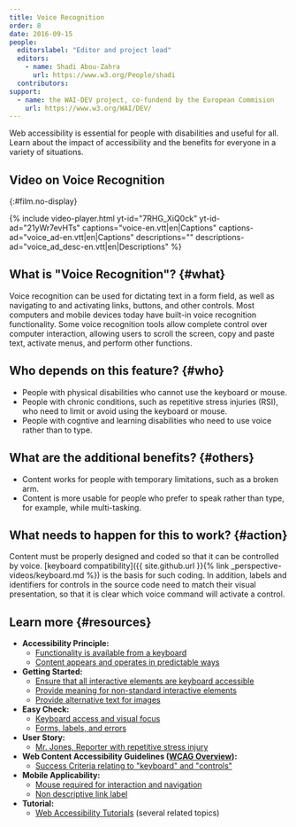 ```yaml
---
title: Voice Recognition
order: 8
date: 2016-09-15
people:
  editorslabel: "Editor and project lead"
  editors:
    - name: Shadi Abou-Zahra
      url: https://www.w3.org/People/shadi
  contributors:
support:
  - name: the WAI-DEV project, co-fundend by the European Commision
    url: https://www.w3.org/WAI/DEV/
---
```


Web accessibility is essential for people with disabilities and useful
for all. Learn about the impact of accessibility and the benefits for
everyone in a variety of situations.

## Video on Voice Recognition
{:#film.no-display}

{% include video-player.html
    yt-id="7RHG_XiQ0ck"
    yt-id-ad="21yWr7evHTs"
    captions="voice-en.vtt|en|Captions"
    captions-ad="voice_ad-en.vtt|en|Captions"
    descriptions=""
    descriptions-ad="voice_ad_desc-en.vtt|en|Descriptions"
%}

What is "Voice Recognition"? {#what}
----------------------------

Voice recognition can be used for dictating text in a form field, as
well as navigating to and activating links, buttons, and other controls.
Most computers and mobile devices today have built-in voice recognition
functionality. Some voice recognition tools allow complete control over
computer interaction, allowing users to scroll the screen, copy and
paste text, activate menus, and perform other functions.

Who depends on this feature? {#who}
----------------------------

-   People with physical disabilities who cannot use the keyboard or
    mouse.
-   People with chronic conditions, such as repetitive stress injuries
    (RSI), who need to limit or avoid using the keyboard or mouse.
-   People with cogntive and learning disabilities who need to use voice
    rather than to type.

What are the additional benefits? {#others}
---------------------------------

-   Content works for people with temporary limitations, such as a
    broken arm.
-   Content is more usable for people who prefer to speak rather than
    type, for example, while multi-tasking.

What needs to happen for this to work? {#action}
--------------------------------------

Content must be properly designed and coded so that it can be controlled
by voice. [keyboard compatibility]({{ site.github.url }}{% link _perspective-videos/keyboard.md %}) is the basis for such
coding. In addition, labels and identifiers for controls in the source
code need to match their visual presentation, so that it is clear which
voice command will activate a control.

Learn more {#resources}
----------

-   **Accessibility Principle:**
    -   [Functionality is available from a
        keyboard](https://www.w3.org/WAI/intro/people-use-web/principles#keyboard)
    -   [Content appears and operates in predictable
        ways](https://www.w3.org/WAI/intro/people-use-web/principles#predictable)
-   **Getting Started:**
    -   [Ensure that all interactive elements are keyboard
        accessible](https://www.w3.org/WAI/gettingstarted/tips/developing.html#ensure-that-all-interactive-elements-are-keyboard-accessible)
    -   [Provide meaning for non-standard interactive
        elements](https://www.w3.org/WAI/gettingstarted/tips/developing.html#provide-meaning-for-non-standard-interactive-elements)
    -   [Provide alternative text for
        images](https://www.w3.org/WAI/gettingstarted/tips/designing.html#provide-alternative-text-for-images)
-   **Easy Check:**
    -   [Keyboard access and visual
        focus](https://www.w3.org/WAI/eval/preliminary.html#interaction)
    -   [Forms, labels, and
        errors](https://www.w3.org/WAI/eval/preliminary#forms)
-   **User Story:**
    -   [Mr. Jones, Reporter with repetitive stress
        injury](https://www.w3.org/WAI/intro/people-use-web/stories.html#reporter)
-   **Web Content Accessibility Guidelines ([WCAG
    Overview](https://www.w3.org/WAI/intro/wcag)):**
    -   [Success Criteria relating to "keyboard" and
        "controls"](https://www.w3.org/WAI/WCAG20/quickref/?tags=keyboard%2Ccontrols)
-   **Mobile Applicability:**
    -   [Mouse required for interaction and
        navigation](https://www.w3.org/WAI/mobile/experiences.html#mouse)
    -   [Non descriptive link
        label](https://www.w3.org/WAI/mobile/experiences.html#link-label)
-   **Tutorial:**
    -   [Web Accessibility Tutorials](https://www.w3.org/WAI/tutorials/)
        (several related topics)

